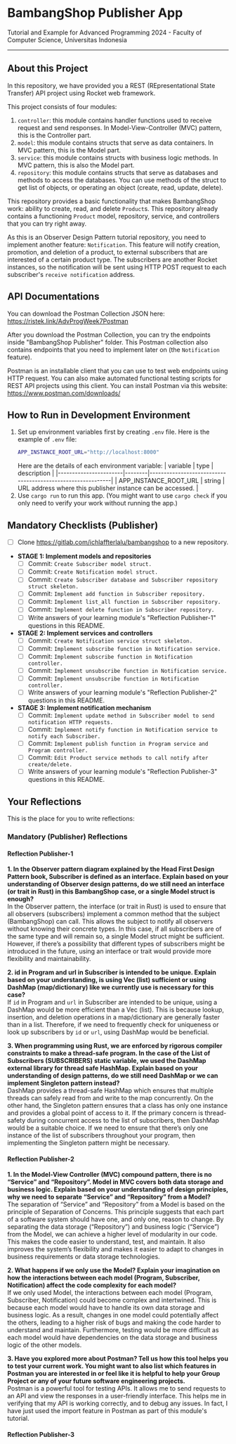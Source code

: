 # BambangShop Publisher App
Tutorial and Example for Advanced Programming 2024 - Faculty of Computer Science, Universitas Indonesia

---

## About this Project
In this repository, we have provided you a REST (REpresentational State Transfer) API project using Rocket web framework.

This project consists of four modules:
1.  `controller`: this module contains handler functions used to receive request and send responses.
    In Model-View-Controller (MVC) pattern, this is the Controller part.
2.  `model`: this module contains structs that serve as data containers.
    In MVC pattern, this is the Model part.
3.  `service`: this module contains structs with business logic methods.
    In MVC pattern, this is also the Model part.
4.  `repository`: this module contains structs that serve as databases and methods to access the databases.
    You can use methods of the struct to get list of objects, or operating an object (create, read, update, delete).

This repository provides a basic functionality that makes BambangShop work: ability to create, read, and delete `Product`s.
This repository already contains a functioning `Product` model, repository, service, and controllers that you can try right away.

As this is an Observer Design Pattern tutorial repository, you need to implement another feature: `Notification`.
This feature will notify creation, promotion, and deletion of a product, to external subscribers that are interested of a certain product type.
The subscribers are another Rocket instances, so the notification will be sent using HTTP POST request to each subscriber's `receive notification` address.

## API Documentations

You can download the Postman Collection JSON here: https://ristek.link/AdvProgWeek7Postman

After you download the Postman Collection, you can try the endpoints inside "BambangShop Publisher" folder.
This Postman collection also contains endpoints that you need to implement later on (the `Notification` feature).

Postman is an installable client that you can use to test web endpoints using HTTP request.
You can also make automated functional testing scripts for REST API projects using this client.
You can install Postman via this website: https://www.postman.com/downloads/

## How to Run in Development Environment
1.  Set up environment variables first by creating `.env` file.
    Here is the example of `.env` file:
    ```bash
    APP_INSTANCE_ROOT_URL="http://localhost:8000"
    ```
    Here are the details of each environment variable:
    | variable              | type   | description                                                |
    |-----------------------|--------|------------------------------------------------------------|
    | APP_INSTANCE_ROOT_URL | string | URL address where this publisher instance can be accessed. |
2.  Use `cargo run` to run this app.
    (You might want to use `cargo check` if you only need to verify your work without running the app.)

## Mandatory Checklists (Publisher)
-   [ ] Clone https://gitlab.com/ichlaffterlalu/bambangshop to a new repository.
-   **STAGE 1: Implement models and repositories**
    -   [ ] Commit: `Create Subscriber model struct.`
    -   [ ] Commit: `Create Notification model struct.`
    -   [ ] Commit: `Create Subscriber database and Subscriber repository struct skeleton.`
    -   [ ] Commit: `Implement add function in Subscriber repository.`
    -   [ ] Commit: `Implement list_all function in Subscriber repository.`
    -   [ ] Commit: `Implement delete function in Subscriber repository.`
    -   [ ] Write answers of your learning module's "Reflection Publisher-1" questions in this README.
-   **STAGE 2: Implement services and controllers**
    -   [ ] Commit: `Create Notification service struct skeleton.`
    -   [ ] Commit: `Implement subscribe function in Notification service.`
    -   [ ] Commit: `Implement subscribe function in Notification controller.`
    -   [ ] Commit: `Implement unsubscribe function in Notification service.`
    -   [ ] Commit: `Implement unsubscribe function in Notification controller.`
    -   [ ] Write answers of your learning module's "Reflection Publisher-2" questions in this README.
-   **STAGE 3: Implement notification mechanism**
    -   [ ] Commit: `Implement update method in Subscriber model to send notification HTTP requests.`
    -   [ ] Commit: `Implement notify function in Notification service to notify each Subscriber.`
    -   [ ] Commit: `Implement publish function in Program service and Program controller.`
    -   [ ] Commit: `Edit Product service methods to call notify after create/delete.`
    -   [ ] Write answers of your learning module's "Reflection Publisher-3" questions in this README.

## Your Reflections
This is the place for you to write reflections:

### Mandatory (Publisher) Reflections

#### Reflection Publisher-1
**1. In the Observer pattern diagram explained by the Head First Design Pattern book, Subscriber is defined as an interface. Explain based on your understanding of Observer design patterns, do we still need an interface (or trait in Rust) in this BambangShop case, or a single Model struct is enough?**\
In the Observer pattern, the interface (or trait in Rust) is used to ensure that all observers (subscribers) implement a common method that the subject (BambangShop) can call. This allows the subject to notify all observers without knowing their concrete types. In this case, if all subscribers are of the same type and will remain so, a single Model struct might be sufficient. However, if there’s a possibility that different types of subscribers might be introduced in the future, using an interface or trait would provide more flexibility and maintainability.

**2. id in Program and url in Subscriber is intended to be unique. Explain based on your understanding, is using Vec (list) sufficient or using DashMap (map/dictionary) like we currently use is necessary for this case?**\
If `id` in Program and `url` in Subscriber are intended to be unique, using a DashMap would be more efficient than a Vec (list). This is because lookup, insertion, and deletion operations in a map/dictionary are generally faster than in a list. Therefore, if we need to frequently check for uniqueness or look up subscribers by `id` or `url`, using DashMap would be beneficial.

**3. When programming using Rust, we are enforced by rigorous compiler constraints to make a thread-safe program. In the case of the List of Subscribers (SUBSCRIBERS) static variable, we used the DashMap external library for thread safe HashMap. Explain based on your understanding of design patterns, do we still need DashMap or we can implement Singleton pattern instead?**\
DashMap provides a thread-safe HashMap which ensures that multiple threads can safely read from and write to the map concurrently. On the other hand, the Singleton pattern ensures that a class has only one instance and provides a global point of access to it. If the primary concern is thread-safety during concurrent access to the list of subscribers, then DashMap would be a suitable choice. If we need to ensure that there’s only one instance of the list of subscribers throughout your program, then implementing the Singleton pattern might be necessary.

#### Reflection Publisher-2
**1. In the Model-View Controller (MVC) compound pattern, there is no “Service” and “Repository”. Model in MVC covers both data storage and business logic. Explain based on your understanding of design principles, why we need to separate “Service” and “Repository” from a Model?**\
The separation of “Service” and “Repository” from a Model is based on the principle of Separation of Concerns. This principle suggests that each part of a software system should have one, and only one, reason to change. By separating the data storage (“Repository”) and business logic (“Service”) from the Model, we can achieve a higher level of modularity in our code. This makes the code easier to understand, test, and maintain. It also improves the system’s flexibility and makes it easier to adapt to changes in business requirements or data storage technologies.

**2. What happens if we only use the Model? Explain your imagination on how the interactions between each model (Program, Subscriber, Notification) affect the code complexity for each model?**\
If we only used Model, the interactions between each model (Program, Subscriber, Notification) could become complex and intertwined. This is because each model would have to handle its own data storage and business logic. As a result, changes in one model could potentially affect the others, leading to a higher risk of bugs and making the code harder to understand and maintain. Furthermore, testing would be more difficult as each model would have dependencies on the data storage and business logic of the other models.

**3. Have you explored more about Postman? Tell us how this tool helps you to test your current work. You might want to also list which features in Postman you are interested in or feel like it is helpful to help your Group Project or any of your future software engineering projects.**\
Postman is a powerful tool for testing APIs. It allows me to send requests to an API and view the responses in a user-friendly interface. This helps me in verifying that my API is working correctly, and to debug any issues. In fact, I have just used the import feature in Postman as part of this module's tutorial.

#### Reflection Publisher-3
